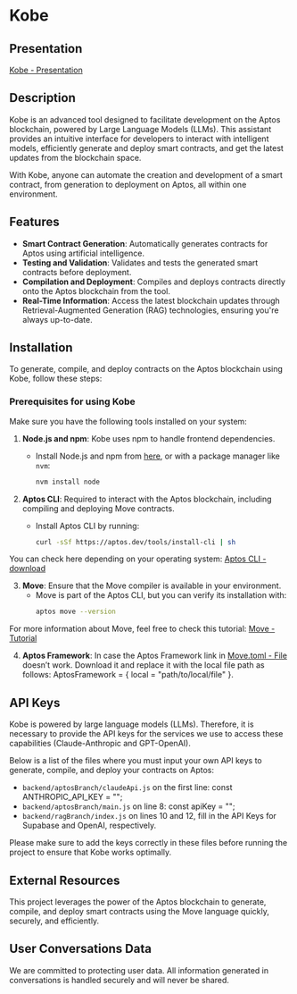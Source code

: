 # Kobe

## Presentation

[Kobe - Presentation](https://www.figma.com/deck/LUxodILMvAjbpITukwxaRx/Kobe-Deck-Aptos?node-id=1-305&node-type=slide&t=nS3TruYXqnd8nLVD-0&scaling=min-zoom&content-scaling=fixed&page-id=0%3A1)


## Description

Kobe is an advanced tool designed to facilitate development on the Aptos blockchain, powered by Large Language Models (LLMs). This assistant provides an intuitive interface for developers to interact with intelligent models, efficiently generate and deploy smart contracts, and get the latest updates from the blockchain space.

With Kobe, anyone can automate the creation and development of a smart contract, from generation to deployment on Aptos, all within one environment.

## Features

- **Smart Contract Generation**: Automatically generates contracts for Aptos using artificial intelligence.
- **Testing and Validation**: Validates and tests the generated smart contracts before deployment.
- **Compilation and Deployment**: Compiles and deploys contracts directly onto the Aptos blockchain from the tool.
- **Real-Time Information**: Access the latest blockchain updates through Retrieval-Augmented Generation (RAG) technologies, ensuring you're always up-to-date.

## Installation

To generate, compile, and deploy contracts on the Aptos blockchain using Kobe, follow these steps:

### Prerequisites for using Kobe

Make sure you have the following tools installed on your system:

1. **Node.js and npm**: Kobe uses npm to handle frontend dependencies.
   - Install Node.js and npm from [here](https://nodejs.org/en/download/), or with a package manager like `nvm`:
     ```bash
     nvm install node
     ```

2. **Aptos CLI**: Required to interact with the Aptos blockchain, including compiling and deploying Move contracts.
   - Install Aptos CLI by running:
     ```bash
     curl -sSf https://aptos.dev/tools/install-cli | sh
     ```
You can check here depending on your operating system: 
[Aptos CLI - download](https://aptos.dev/en/build/cli)

3. **Move**: Ensure that the Move compiler is available in your environment.
   - Move is part of the Aptos CLI, but you can verify its installation with:
     ```bash
     aptos move --version
     ```
For more information about Move, feel free to check this tutorial: 
[Move - Tutorial](https://github.com/aptos-labs/aptos-core/tree/main/aptos-move/move-examples/move-tutorial)

4. **Aptos Framework**: In case the Aptos Framework link in [Move.toml - File](https://github.com/Teo2423/KobeAptos2/blob/main/Kobe/backend/aptosBranch/Move.toml) doesn’t work. Download it and replace it with the local file path as follows: AptosFramework = { local = "path/to/local/file" }.

## API Keys

Kobe is powered by large language models (LLMs). Therefore, it is necessary to provide the API keys for the services we use to access these capabilities (Claude-Anthropic and GPT-OpenAI).

Below is a list of the files where you must input your own API keys to generate, compile, and deploy your contracts on Aptos:

- `backend/aptosBranch/claudeApi.js` on the first line: const ANTHROPIC_API_KEY = "";
- `backend/aptosBranch/main.js` on line 8: const apiKey = "";
- `backend/ragBranch/index.js` on lines 10 and 12, fill in the API Keys for Supabase and OpenAI, respectively.

Please make sure to add the keys correctly in these files before running the project to ensure that Kobe works optimally.

## External Resources

This project leverages the power of the Aptos blockchain to generate, compile, and deploy smart contracts using the Move language quickly, securely, and efficiently.

## User Conversations Data

We are committed to protecting user data. All information generated in conversations is handled securely and will never be shared.
